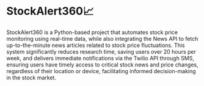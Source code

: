 # StockAlert360📈
StockAlert360 is a Python-based project that automates stock price monitoring using real-time data, while also integrating the News API to fetch up-to-the-minute news articles related to stock price fluctuations. This system significantly reduces research time, saving users over 20 hours per week, and delivers immediate notifications via the Twilio API through SMS, ensuring users have timely access to critical stock news and price changes, regardless of their location or device, facilitating informed decision-making in the stock market.
